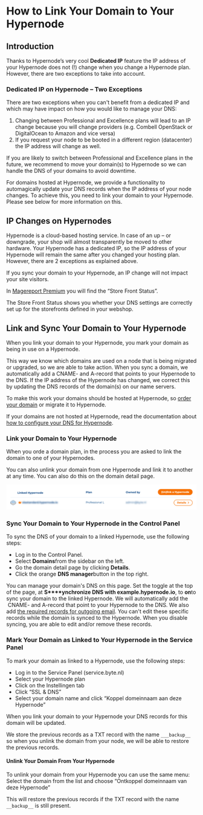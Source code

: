 <!-- source: https://support.hypernode.com/en/best-practices/usage/how-to-link-your-domain-to-your-hypernode/ -->
# How to Link Your Domain to Your Hypernode


Introduction
------------

Thanks to Hypernode’s very cool **Dedicated IP** feature the IP address of your Hypernode does not (!) change when you change a Hypernode plan. However, there are two exceptions to take into account.

### Dedicated IP on Hypernode – Two Exceptions

There are two exceptions when you can't benefit from a dedicated IP and which may have impact on how you would like to manage your DNS:

1. Changing between Professional and Excellence plans will lead to an IP change because you will change providers (e.g. Combell OpenStack or DigitalOcean to Amazon and vice versa)
2. If you request your node to be booted in a different region (datacenter) the IP address will change as well.

If you are likely to switch between Professional and Excellence plans in the future, we recommend to move your domain(s) to Hypernode so we can handle the DNS of your domains to avoid downtime.

For domains hosted at Hypernode, we provide a functionality to automagically update your DNS records when the IP address of your node changes. To achieve this, you need to link your domain to your Hypernode. Please see below for more information on this. 

IP Changes on Hypernodes
------------------------

Hypernode is a cloud-based hosting service. In case of an up – or downgrade, your shop will almost transparently be moved to other hardware. Your Hypernode has a dedicated IP, so the IP address of your Hypernode will remain the same after you changed your hosting plan. However, there are 2 exceptions as explained above.

If you sync your domain to your Hypernode, an IP change will not impact your site visitors.

In [Magereport Premium](https://www.magereport.com/) you will find the “Store Front Status”.

The Store Front Status shows you whether your DNS settings are correctly set up for the storefronts defined in your webshop.

Link and Sync Your Domain to Your Hypernode
-------------------------------------------

When you link your domain to your Hypernode, you mark your domain as being in use on a Hypernode.

This way we know which domains are used on a node that is being migrated or upgraded, so we are able to take action. When you sync a domain, we automatically add a CNAME- and A-record that points to your Hypernode to the DNS. If the IP address of the Hypernode has changed, we correct this by updating the DNS records of the domain(s) on our name servers. 

To make this work your domains should be hosted at Hypernode, so [order your domain](https://www.byte.nl/hosting/domeinnaam) or migrate it to Hypernode.

If your domains are not hosted at Hypernode, read the documentation about [how to configure your DNS for Hypernode](https://support.hypernode.com/en/hypernode/dns/how-to-manage-your-dns-settings-for-hypernode).

### Link your Domain to Your Hypernode

When you orde a domain plan, in the process you are asked to link the domain to one of your Hypernodes.

You can also unlink your domain from one Hypernode and link it to another at any time. You can also do this on the domain detail page.

![](_res/qfXt-S7aeGObkd8Zi49uQLQW0ehQ0TEhiQ.png)

### Sync Your Domain to Your Hypernode in the Control Panel

To sync the DNS of your domain to a linked Hypernode, use the following steps:

* Log in to the Control Panel.
* Select **Domains**from the sidebar on the left.
* Go the domain detail page by clicking **Details**.
* Click the orange **DNS manager**button in the top right.

You can manage your domain's DNS on this page. Set the toggle at the top of the page, at **S****ynchronize DNS with example.hypernode.io**, to **on**to sync your domain to the linked Hypernode. We will automatically add the  CNAME- and A-record that point to your Hypernode to the DNS. We also add [the required records for outgoing email](https://support.hypernode.com/en/hypernode/email/how-to-set-up-your-dns-for-outgoing-email). You can't edit these specific records while the domain is synced to the Hypernode. When you disable syncing, you are able to edit and/or remove these records.  

### Mark Your Domain as Linked to Your Hypernode in the Service Panel

To mark your domain as linked to a Hypernode, use the following steps:

* Log in to the Service Panel (service.byte.nl)
* Select your Hypernode plan
* Click on the Instellingen tab
* Click “SSL & DNS”
* Select your domain name and click “Koppel domeinnaam aan deze Hypernode”

When you link your domain to your Hypernode your DNS records for this domain will be updated.

We store the previous records as a TXT record with the name `___backup__` so when you unlink the domain from your node, we will be able to restore the previous records.

#### Unlink Your Domain From Your Hypernode

To unlink your domain from your Hypernode you can use the same menu: Select the domain from the list and choose “Ontkoppel domeinnaam van deze Hypernode”

This will restore the previous records if the TXT record with the name `__backup__` is still present.
